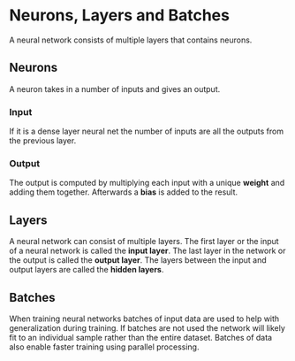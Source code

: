 # Neurons, Layers and Batches

A neural network consists of multiple layers that contains neurons.

## Neurons

A neuron takes in a number of inputs and gives an output.

### Input

If it is a dense layer neural net the number of inputs are all the outputs from the previous layer.

### Output

The output is computed by multiplying each input with a unique **weight** and adding them together.
Afterwards a **bias** is added to the result.

## Layers

A neural network can consist of multiple layers. The first layer or the input of a neural network
is called the **input layer**. The last layer in the network or the output is called the
**output layer**. The layers between the input and output layers are called the **hidden layers**.

## Batches

When training neural networks batches of input data are used to help with generalization during training.
If batches are not used the network will likely fit to an individual sample rather than the entire dataset.
Batches of data also enable faster training using parallel processing.
